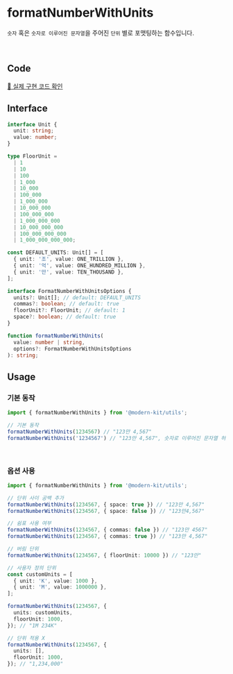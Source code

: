 # formatNumberWithUnits

`숫자` 혹은 `숫자로 이루어진 문자열`을 주어진 `단위` 별로 포맷팅하는 함수입니다.

<br />

## Code
[🔗 실제 구현 코드 확인](https://github.com/modern-agile-team/modern-kit/blob/main/packages/utils/src/formatter/formatNumberWithUnits/index.ts)

## Interface
```ts title="typescript"
interface Unit {
  unit: string;
  value: number;
}

type FloorUnit =
  | 1
  | 10
  | 100
  | 1_000
  | 10_000
  | 100_000
  | 1_000_000
  | 10_000_000
  | 100_000_000
  | 1_000_000_000
  | 10_000_000_000
  | 100_000_000_000
  | 1_000_000_000_000;

const DEFAULT_UNITS: Unit[] = [
  { unit: '조', value: ONE_TRILLION },
  { unit: '억', value: ONE_HUNDRED_MILLION },
  { unit: '만', value: TEN_THOUSAND },
];

interface FormatNumberWithUnitsOptions {
  units?: Unit[]; // default: DEFAULT_UNITS
  commas?: boolean; // default: true
  floorUnit?: FloorUnit; // default: 1
  space?: boolean; // default: true
}
```
```ts title="typescript"
function formatNumberWithUnits(
  value: number | string,
  options?: FormatNumberWithUnitsOptions
): string;
```

## Usage
### 기본 동작
```ts title="typescript"
import { formatNumberWithUnits } from '@modern-kit/utils';

// 기본 동작
formatNumberWithUnits(1234567) // "123만 4,567"
formatNumberWithUnits('1234567') // "123만 4,567", 숫자로 이루어진 문자열 허용
```

<br />

### 옵션 사용
```ts title="typescript"
import { formatNumberWithUnits } from '@modern-kit/utils';

// 단위 사이 공백 추가
formatNumberWithUnits(1234567, { space: true }) // "123만 4,567"
formatNumberWithUnits(1234567, { space: false }) // "123만4,567"

// 쉼표 사용 여부
formatNumberWithUnits(1234567, { commas: false }) // "123만 4567"
formatNumberWithUnits(1234567, { commas: true }) // "123만 4,567"

// 버림 단위
formatNumberWithUnits(1234567, { floorUnit: 10000 }) // "123만"

// 사용자 정의 단위
const customUnits = [
  { unit: 'K', value: 1000 },
  { unit: 'M', value: 1000000 },
];

formatNumberWithUnits(1234567, { 
  units: customUnits, 
  floorUnit: 1000, 
}); // "1M 234K"

// 단위 적용 X
formatNumberWithUnits(1234567, { 
  units: [], 
  floorUnit: 1000, 
}); // "1,234,000"
```